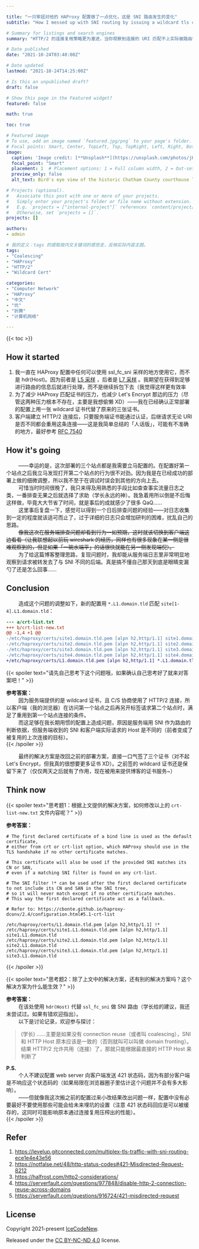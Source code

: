 ```yaml
---

title: "一只笨妞对他的 HAProxy 配置做了一点优化，这是 SNI 路由发生的变化"
subtitle: "How I messed up with SNI routing by issuing a wildcard tls cert instead of the per-site certs bundle."

# Summary for listings and search engines
summary: "HTTP/2 的连接复用策略更为激进，当你观察到连接的 URI 匹配不上实际被路由往的后端时，可以注意下这个坑哦。"

# Date published
date: "2021-10-24T03:40:00Z"

# Date updated
lastmod: "2021-10-24T14:25:00Z"

# Is this an unpublished draft?
draft: false

# Show this page in the Featured widget?
featured: false

math: true

toc: true

# Featured image
# To use, add an image named `featured.jpg/png` to your page's folder.
# Focal points: Smart, Center, TopLeft, Top, TopRight, Left, Right, BottomLeft, Bottom, BottomRight.
image:
  caption: 'Image credit: [**Unsplash**](https://unsplash.com/photos/jH5nGtqr7KI)'
  focal_point: "Smart"
  placement: 1  # Placement options: 1 = Full column width, 2 = Out-set, 3 = Screen-width
  preview_only: false
  alt_text: Bird's eye view of the historic Chatham County courthouse located in downtown Pittsboro, North Carolina.

# Projects (optional).
#   Associate this post with one or more of your projects.
#   Simply enter your project's folder or file name without extension.
#   E.g. `projects = ["internal-project"]` references `content/project/deep-learning/index.md`.
#   Otherwise, set `projects = []`.
projects: []

authors:
- admin

# 我的定义：tags 的提取按内文关键词的感觉走，反映实际内容主题。
tags:
- "Coalescing"
- "HAProxy"
- "HTTP/2"
- "Wildcard Cert"

categories:
- "Computer Network"
- "HAProxy"
- "中文"
- "坑"
- "折腾"
- "计算机网络"

---
```


{{< toc >}}

## How it started

1. 我一直在 HAProxy 配置中任何可以使用 ssl_fc_sni 采样的地方使用它，而不是 hdr(Host)。因为前者是 [L5 采样](https://cbonte.github.io/haproxy-dconv/2.4/configuration.html#7.3.4-ssl_fc_sni) ，后者是 [L7 采样](https://cbonte.github.io/haproxy-dconv/2.4/configuration.html#7.3.6-hdr) 。我期望在获得到足够进行路由的信息后就进行处理，而不是继续拆包下去（我觉得这样更有效率
2. 为了减少 HAProxy 匹配证书的压力，也减少 Let's Encrypt 那边的压力（尽管这两种压力根本不存在，主要是我想偷懒 XD）——我在已经确认正常部署的配置上用一张 wildcard 证书代替了原来的三张证书。
3. 客户端建立 HTTP/2 连接后，只要服务端证书能通过认证，后继请求无论 URI 是否不同都会重用这条连接——这是我简单总结的「人话版」，可能有不准确的地方，最好参考 [RFC 7540](https://datatracker.ietf.org/doc/html/rfc7540#section-9.1.1)

## How it's going

$\quad$$\quad$——幸运的是，这次部署的三个站点都是我需要立马配置的。在配置好第一个站点之后我立马发现打开第二个站点的行为很不对劲。因为我是在已经成功的部署上做的细微调整，所以我不至于在调试时误会到其他的方向上去。  
$\quad$$\quad$可惜当时时间很晚了，我只来得及用熟悉的手段比如查查事实流量日志之类，一番排查无果之后就选择了求助（学长永远的神）。我急着用所以倒是不后悔这样做，毕竟大大节省了时间，就是事后的成就感少了很多 QaQ……  
$\quad$$\quad$这里事后复盘一下，感觉可以得到一个日后排查问题的经验——对日志收集到一定的程度就该适可而止了，过于详细的日志只会增加研判的困难，扰乱自己的思路。  
$\quad$$\quad$~~像我这次在服务端排查问题却看到行为一如预期，这时就该切换到客户端这边看看（让我联想起以前玩 wireshark 的经历，同样也有很多现象在某一侧是很难观察到的，但是如果「一碗水端平」的话很快就能在另一侧发现端倪）。~~  
$\quad$$\quad$为了给这篇博客整理思路，复现问题时，我却能从服务端日志里非常明显地观察到请求被转发去了与 SNI 不同的后端。真是搞不懂自己那天到底是眼睛变漏勺了还是怎么回事……  

## Conclusion

$\quad$$\quad$造成这个问题的调整如下，新的配置用 `*.L1.domain.tld` 匹配 `site[1-4].L1.domain.tld`：
```diff
--- a/crt-list.txt
+++ b/crt-list-new.txt
@@ -1,4 +1 @@
-/etc/haproxy/certs/site1.domain.tld.pem [alpn h2,http/1.1] site1.domain.tld
-/etc/haproxy/certs/site2.domain.tld.pem [alpn h2,http/1.1] site2.domain.tld
-/etc/haproxy/certs/site3.domain.tld.pem [alpn h2,http/1.1] site3.domain.tld
-/etc/haproxy/certs/site4.domain.tld.pem [alpn h2,http/1.1] site4.domain.tld
+/etc/haproxy/certs/L1.domain.tld.pem [alpn h2,http/1.1] *.L1.domain.tld L1.domain.tld
```

{{< spoiler text="请先自己思考下这个问题哦，如果确认自己思考好了就来对答案吧！" >}}

**参考答案：**  
$\quad$$\quad$因为服务端提供的是 wildcard 证书，且 C/S 协商使用了 HTTP/2 连接，所以客户端（我的浏览器）在访问第一个站点之后再另开标签请求第二个站点时，满足了重用到第一个站点连接的条件。  
$\quad$$\quad$而这足够在我长期用惯的配置上造成问题，原因是服务端用 SNI 作为路由的判断依据，但服务端收到的 SNI 和客户端实际请求的 Host 是不同的（前者变成了被复用的上次连接的目标）。  
{{< /spoiler >}}

$\quad$$\quad$最终的解决方案是改回之前的部署方案，直接一口气签了三个证书（对不起 Let's Encrypt，但我真的很想要更多证书 XD）。之前签的 wildcard 证书还是保留下来了（仅仅两天之后就有了作用，现在被用来提供博客的证书服务~）

## Think now

{{< spoiler text="思考题1：根据上文提供的解决方案，如何修改以上的 `crt-list-new.txt` 文件内容呢？" >}}

**参考答案：**  
```
# The first declared certificate of a bind line is used as the default certificate,
# either from crt or crt-list option, which HAProxy should use in the TLS handshake if no other certificate matches.

# This certificate will also be used if the provided SNI matches its CN or SAN,
# even if a matching SNI filter is found on any crt-list.

# The SNI filter !* can be used after the first declared certificate to not include its CN and SAN in the SNI tree,
# so it will never match except if no other certificate matches.
# This way the first declared certificate act as a fallback.

# Refer to: https://cbonte.github.io/haproxy-dconv/2.4/configuration.html#5.1-crt-list

/etc/haproxy/certs/L1.domain.tld.pem [alpn h2,http/1.1] !*
/etc/haproxy/certs/site1.L1.domain.tld.pem [alpn h2,http/1.1] site1.L1.domain.tld
/etc/haproxy/certs/site2.L1.domain.tld.pem [alpn h2,http/1.1] site2.L1.domain.tld
/etc/haproxy/certs/site3.L1.domain.tld.pem [alpn h2,http/1.1] site3.L1.domain.tld
```
{{< /spoiler >}}

{{< spoiler text="思考题2：除了上文中的解决方案，还有别的解决方案吗？这个解决方案为什么能生效？" >}}

**参考答案：**  
$\quad$$\quad$在该处使用 `hdr(Host)` 代替 `ssl_fc_sni` 做 SNI 路由（学长给的建议，我还未尝试过。如果有错欢迎指出）。   
$\quad$$\quad$以下是讨论记录，欢迎参与探讨：  
> (学长) ……主要是如果没有 connection reuse（或者叫 coalescing），SNI 和 HTTP Host 原本应该是一致的（否则就叫可以叫做 domain fronting）。结果 HTTP/2 允许共用（连接）了，那就只能根据最直接的 HTTP Host 来判断了  

**P.S.**  
$\quad$$\quad$个人不建议配置 web server 向客户端发送 421 状态码，因为有部分客户端是不响应这个状态码的（如果局限在浏览器圈子里估计这个问题并不会有多大影响）。  
$\quad$$\quad$——但就像我这次搬之前的配置过来小改结果改出问题一样，配置中没有必要最好不要使用那些可能会给未来埋坑的设置（注意 421 状态码回应是可以被缓存的，这同时可能影响原本通过连接复用压榨出的性能）。  
{{< /spoiler >}}

## Refer

1. https://levelup.gitconnected.com/multiplex-tls-traffic-with-sni-routing-ece1e4e43e56
1. https://notfalse.net/48/http-status-codes#421-Misdirected-Request-8212
1. https://halfrost.com/http2-considerations/
2. https://serverfault.com/questions/977848/disable-http-2-connection-reuse-across-domains
3. https://serverfault.com/questions/916724/421-misdirected-request

## License

Copyright 2021-present [IceCodeNew](https://blog.icecode.xyz).

Released under the [CC BY-NC-ND 4.0](https://creativecommons.org/licenses/by-nc-nd/4.0/legalcode) license.
